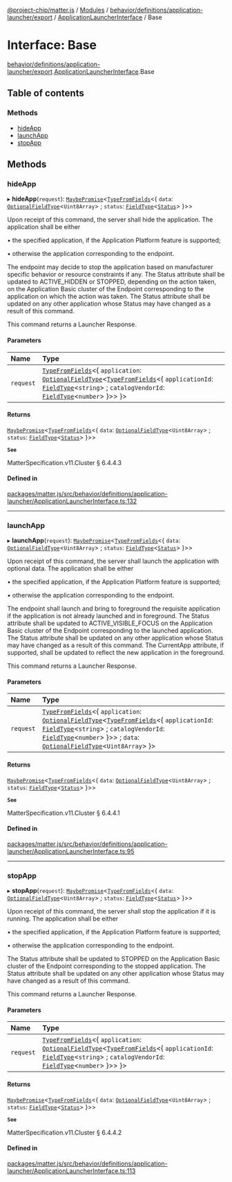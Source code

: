 [@project-chip/matter.js](../README.md) / [Modules](../modules.md) / [behavior/definitions/application-launcher/export](../modules/behavior_definitions_application_launcher_export.md) / [ApplicationLauncherInterface](../modules/behavior_definitions_application_launcher_export.ApplicationLauncherInterface.md) / Base

# Interface: Base

[behavior/definitions/application-launcher/export](../modules/behavior_definitions_application_launcher_export.md).[ApplicationLauncherInterface](../modules/behavior_definitions_application_launcher_export.ApplicationLauncherInterface.md).Base

## Table of contents

### Methods

- [hideApp](behavior_definitions_application_launcher_export.ApplicationLauncherInterface.Base.md#hideapp)
- [launchApp](behavior_definitions_application_launcher_export.ApplicationLauncherInterface.Base.md#launchapp)
- [stopApp](behavior_definitions_application_launcher_export.ApplicationLauncherInterface.Base.md#stopapp)

## Methods

### hideApp

▸ **hideApp**(`request`): [`MaybePromise`](../modules/util_export.md#maybepromise)\<[`TypeFromFields`](../modules/tlv_export.md#typefromfields)\<\{ `data`: [`OptionalFieldType`](tlv_export.OptionalFieldType.md)\<`Uint8Array`\> ; `status`: [`FieldType`](tlv_export.FieldType.md)\<[`Status`](../enums/cluster_export.ApplicationLauncher.Status.md)\>  }\>\>

Upon receipt of this command, the server shall hide the application. The application shall be either

  • the specified application, if the Application Platform feature is supported;

  • otherwise the application corresponding to the endpoint.

The endpoint may decide to stop the application based on manufacturer specific behavior or resource
constraints if any. The Status attribute shall be updated to ACTIVE_HIDDEN or STOPPED, depending on the
action taken, on the Application Basic cluster of the Endpoint corresponding to the application on which the
action was taken. The Status attribute shall be updated on any other application whose Status may have
changed as a result of this command.

This command returns a Launcher Response.

#### Parameters

| Name | Type |
| :------ | :------ |
| `request` | [`TypeFromFields`](../modules/tlv_export.md#typefromfields)\<\{ `application`: [`OptionalFieldType`](tlv_export.OptionalFieldType.md)\<[`TypeFromFields`](../modules/tlv_export.md#typefromfields)\<\{ `applicationId`: [`FieldType`](tlv_export.FieldType.md)\<`string`\> ; `catalogVendorId`: [`FieldType`](tlv_export.FieldType.md)\<`number`\>  }\>\>  }\> |

#### Returns

[`MaybePromise`](../modules/util_export.md#maybepromise)\<[`TypeFromFields`](../modules/tlv_export.md#typefromfields)\<\{ `data`: [`OptionalFieldType`](tlv_export.OptionalFieldType.md)\<`Uint8Array`\> ; `status`: [`FieldType`](tlv_export.FieldType.md)\<[`Status`](../enums/cluster_export.ApplicationLauncher.Status.md)\>  }\>\>

**`See`**

MatterSpecification.v11.Cluster § 6.4.4.3

#### Defined in

[packages/matter.js/src/behavior/definitions/application-launcher/ApplicationLauncherInterface.ts:132](https://github.com/project-chip/matter.js/blob/0c058ae17fdba4c0b89b8b13c309011d51782299/packages/matter.js/src/behavior/definitions/application-launcher/ApplicationLauncherInterface.ts#L132)

___

### launchApp

▸ **launchApp**(`request`): [`MaybePromise`](../modules/util_export.md#maybepromise)\<[`TypeFromFields`](../modules/tlv_export.md#typefromfields)\<\{ `data`: [`OptionalFieldType`](tlv_export.OptionalFieldType.md)\<`Uint8Array`\> ; `status`: [`FieldType`](tlv_export.FieldType.md)\<[`Status`](../enums/cluster_export.ApplicationLauncher.Status.md)\>  }\>\>

Upon receipt of this command, the server shall launch the application with optional data. The application
shall be either

  • the specified application, if the Application Platform feature is supported;

  • otherwise the application corresponding to the endpoint.

The endpoint shall launch and bring to foreground the requisite application if the application is not
already launched and in foreground. The Status attribute shall be updated to ACTIVE_VISIBLE_FOCUS on the
Application Basic cluster of the Endpoint corresponding to the launched application. The Status attribute
shall be updated on any other application whose Status may have changed as a result of this command. The
CurrentApp attribute, if supported, shall be updated to reflect the new application in the foreground.

This command returns a Launcher Response.

#### Parameters

| Name | Type |
| :------ | :------ |
| `request` | [`TypeFromFields`](../modules/tlv_export.md#typefromfields)\<\{ `application`: [`OptionalFieldType`](tlv_export.OptionalFieldType.md)\<[`TypeFromFields`](../modules/tlv_export.md#typefromfields)\<\{ `applicationId`: [`FieldType`](tlv_export.FieldType.md)\<`string`\> ; `catalogVendorId`: [`FieldType`](tlv_export.FieldType.md)\<`number`\>  }\>\> ; `data`: [`OptionalFieldType`](tlv_export.OptionalFieldType.md)\<`Uint8Array`\>  }\> |

#### Returns

[`MaybePromise`](../modules/util_export.md#maybepromise)\<[`TypeFromFields`](../modules/tlv_export.md#typefromfields)\<\{ `data`: [`OptionalFieldType`](tlv_export.OptionalFieldType.md)\<`Uint8Array`\> ; `status`: [`FieldType`](tlv_export.FieldType.md)\<[`Status`](../enums/cluster_export.ApplicationLauncher.Status.md)\>  }\>\>

**`See`**

MatterSpecification.v11.Cluster § 6.4.4.1

#### Defined in

[packages/matter.js/src/behavior/definitions/application-launcher/ApplicationLauncherInterface.ts:95](https://github.com/project-chip/matter.js/blob/0c058ae17fdba4c0b89b8b13c309011d51782299/packages/matter.js/src/behavior/definitions/application-launcher/ApplicationLauncherInterface.ts#L95)

___

### stopApp

▸ **stopApp**(`request`): [`MaybePromise`](../modules/util_export.md#maybepromise)\<[`TypeFromFields`](../modules/tlv_export.md#typefromfields)\<\{ `data`: [`OptionalFieldType`](tlv_export.OptionalFieldType.md)\<`Uint8Array`\> ; `status`: [`FieldType`](tlv_export.FieldType.md)\<[`Status`](../enums/cluster_export.ApplicationLauncher.Status.md)\>  }\>\>

Upon receipt of this command, the server shall stop the application if it is running. The application shall
be either

  • the specified application, if the Application Platform feature is supported;

  • otherwise the application corresponding to the endpoint.

The Status attribute shall be updated to STOPPED on the Application Basic cluster of the Endpoint
corresponding to the stopped application. The Status attribute shall be updated on any other application
whose Status may have changed as a result of this command.

This command returns a Launcher Response.

#### Parameters

| Name | Type |
| :------ | :------ |
| `request` | [`TypeFromFields`](../modules/tlv_export.md#typefromfields)\<\{ `application`: [`OptionalFieldType`](tlv_export.OptionalFieldType.md)\<[`TypeFromFields`](../modules/tlv_export.md#typefromfields)\<\{ `applicationId`: [`FieldType`](tlv_export.FieldType.md)\<`string`\> ; `catalogVendorId`: [`FieldType`](tlv_export.FieldType.md)\<`number`\>  }\>\>  }\> |

#### Returns

[`MaybePromise`](../modules/util_export.md#maybepromise)\<[`TypeFromFields`](../modules/tlv_export.md#typefromfields)\<\{ `data`: [`OptionalFieldType`](tlv_export.OptionalFieldType.md)\<`Uint8Array`\> ; `status`: [`FieldType`](tlv_export.FieldType.md)\<[`Status`](../enums/cluster_export.ApplicationLauncher.Status.md)\>  }\>\>

**`See`**

MatterSpecification.v11.Cluster § 6.4.4.2

#### Defined in

[packages/matter.js/src/behavior/definitions/application-launcher/ApplicationLauncherInterface.ts:113](https://github.com/project-chip/matter.js/blob/0c058ae17fdba4c0b89b8b13c309011d51782299/packages/matter.js/src/behavior/definitions/application-launcher/ApplicationLauncherInterface.ts#L113)
